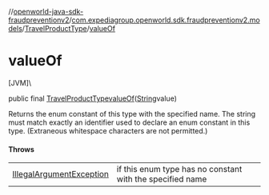 //[openworld-java-sdk-fraudpreventionv2](../../../index.md)/[com.expediagroup.openworld.sdk.fraudpreventionv2.models](../index.md)/[TravelProductType](index.md)/[valueOf](value-of.md)

# valueOf

[JVM]\

public final [TravelProductType](index.md)[valueOf](value-of.md)([String](https://docs.oracle.com/javase/8/docs/api/java/lang/String.html)value)

Returns the enum constant of this type with the specified name. The string must match exactly an identifier used to declare an enum constant in this type. (Extraneous whitespace characters are not permitted.)

#### Throws

| | |
|---|---|
| [IllegalArgumentException](https://kotlinlang.org/api/latest/jvm/stdlib/kotlin/-illegal-argument-exception/index.html) | if this enum type has no constant with the specified name |
